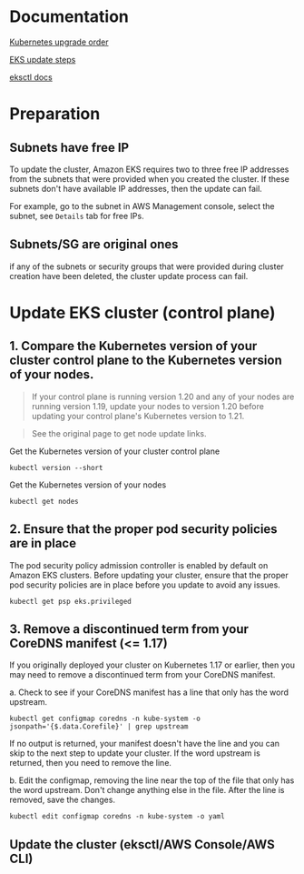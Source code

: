 # Documentation

[Kubernetes upgrade order](https://kubernetes.io/releases/version-skew-policy/#supported-component-upgrade-order)

[EKS update steps](https://docs.aws.amazon.com/eks/latest/userguide/update-cluster.html)

[eksctl docs](https://eksctl.io/)


# Preparation

## Subnets have free IP
To update the cluster, Amazon EKS requires two to three free IP addresses from the subnets that were provided when you created the cluster. 
If these subnets don't have available IP addresses, then the update can fail. 

For example, go to the subnet in AWS Management console, select the subnet, see `Details` tab for free IPs.

## Subnets/SG are original ones
if any of the subnets or security groups that were provided during cluster creation have been deleted, the cluster update process can fail.


# Update EKS cluster (control plane)

## 1. Compare the Kubernetes version of your cluster control plane to the Kubernetes version of your nodes.

> If your control plane is running version 1.20 and any of your nodes are running version 1.19, update your nodes to version 1.20 before updating your control plane's Kubernetes version to 1.21.

> See the original page to get node update links.


Get the Kubernetes version of your cluster control plane
```
kubectl version --short
```

Get the Kubernetes version of your nodes
```
kubectl get nodes
```

## 2. Ensure that the proper pod security policies are in place

The pod security policy admission controller is enabled by default on Amazon EKS clusters. Before updating your cluster, ensure that the proper pod security policies are in place before you update to avoid any issues.
```
kubectl get psp eks.privileged
```

## 3. Remove a discontinued term from your CoreDNS manifest (<= 1.17)

If you originally deployed your cluster on Kubernetes 1.17 or earlier, then you may need to remove a discontinued term from your CoreDNS manifest.

a. Check to see if your CoreDNS manifest has a line that only has the word upstream.
```
kubectl get configmap coredns -n kube-system -o jsonpath='{$.data.Corefile}' | grep upstream
```
If no output is returned, your manifest doesn't have the line and you can skip to the next step to update your cluster. If the word upstream is returned, then you need to remove the line.

b. Edit the configmap, removing the line near the top of the file that only has the word upstream. Don't change anything else in the file. After the line is removed, save the changes.
```
kubectl edit configmap coredns -n kube-system -o yaml
```

## Update the cluster (eksctl/AWS Console/AWS CLI)


















